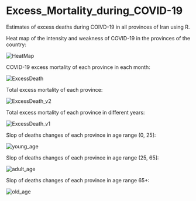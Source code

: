 # Excess_Mortality_during_COVID-19
Estimates of excess deaths during COIVD-19 in all provinces of Iran using R.


Heat map of the intensity and weakness of COVID-19 in the provinces of the country:

![HeatMap](https://github.com/alinourian/Excess_Mortality_during_COVID-19/assets/64698354/a5faf8f1-1979-46b6-8319-b39126998d71)

COVID-19 excess mortality of each province in each month:

![ExcessDeath](https://github.com/alinourian/Excess_Mortality_during_COVID-19/assets/64698354/5cb08463-881d-4119-ad34-779637233b16)

Total excess mortality of each province:

![ExcessDeath_v2](https://github.com/alinourian/Excess_Mortality_during_COVID-19/assets/64698354/19524022-d4b7-422c-aa5c-da6b1ad1b2d8)

Total excess mortality of each province in different years:

![ExcessDeath_v1](https://github.com/alinourian/Excess_Mortality_during_COVID-19/assets/64698354/cb2de10a-4849-4129-8197-c32d15bf042b)

Slop of deaths changes of each province in age range (0, 25]:

![young_age](https://github.com/alinourian/Excess_Mortality_during_COVID-19/assets/64698354/d4b36739-86bb-4f2b-96f9-ec34b1018a77)

Slop of deaths changes of each province in age range (25, 65]:

![adult_age](https://github.com/alinourian/Excess_Mortality_during_COVID-19/assets/64698354/ee9bb27c-a6a2-4700-ab88-8442e265c543)

Slop of deaths changes of each province in age range 65+:

![old_age](https://github.com/alinourian/Excess_Mortality_during_COVID-19/assets/64698354/ca963988-86d5-4fb4-9ca0-64d12cd0bef7)
